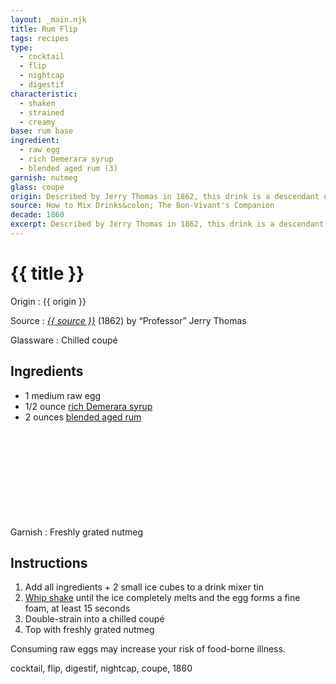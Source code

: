 ```yaml
---
layout: _main.njk
title: Rum Flip
tags: recipes
type:
  - cocktail
  - flip
  - nightcap
  - digestif
characteristic:
  - shaken
  - strained
  - creamy
base: rum base
ingredient:
  - raw egg
  - rich Demerara syrup
  - blended aged rum (3)
garnish: nutmeg
glass: coupe
origin: Described by Jerry Thomas in 1862, this drink is a descendant of the tavern flip, which called for rum and beer. At some point, egg entered the recipe; later, the beer disappeared.
source: How to Mix Drinks&colon; The Bon-Vivant's Companion
decade: 1860
excerpt: Described by Jerry Thomas in 1862, this drink is a descendant of the tavern flip, which originally called for rum and beer.
---
```

<!-- markdownlint-disable MD025 -->
# {{ title }}
<!-- markdownlint-enable MD025 -->

Origin
  : {{ origin }}

Source
  : <cite><a href="https://www.amazon.com/Bartenders-Guide-Drinks-Vivants-Companion/dp/1603111662" target="_blank" rel="external noopener"><span data-pagefind-filter="Source">{{ source }}</span></a></cite> (1862) by <q>Professor</q> Jerry Thomas

Glassware
  : Chilled coupé

## Ingredients

* 1 medium raw egg
* 1/2 ounce [rich Demerara syrup](/mixes/2-1-simple-syrup)
* 2 ounces [blended aged rum](/rums/05-rum-blended-aged/)<icon-l space="1em" class="bigger" label="(3)"><span class="with-icon"><svg class="icon"><use href="/assets/images/icons/circle-3.svg#circle-3"></use></svg></span></icon-l>

Garnish
  : Freshly grated nutmeg

## Instructions

1. Add all ingredients + 2 small ice cubes to a drink mixer tin
2. <a href="https://punchdrink.com/articles/who-said-whip-shake-ramos-gin-fizz-cocktail-technique/" target="_blank" rel="external noopener">Whip shake</a> until the ice completely melts and the egg forms a fine foam, at least 15 seconds
3. Double-strain into a chilled coupé
4. Top with freshly grated nutmeg

<tiki-callout type="warning">

  Consuming raw eggs may increase your risk of food-borne illness.

</tiki-callout>

<div
  class="sr-only"
  data-cat[0]="Drink"
  data-type[0]="Cocktail"
  data-type[1]="Flip"
  data-type[2]="Digestif"
  data-type[3]="Nightcap"
  data-char[0]="Shaken"
  data-char[1]="Strained"
  data-char[2]="Creamy"
  data-base[0]="Rum/Cane spirits"
  data-ingredient[0]="Egg, raw"
  data-ingredient[1]="Rich Demerara syrup"
  data-ingredient[2]="Blended aged rum [3]"
  data-pantry[0]="Egg, raw"
  data-syrup[0]="Rich Demerara syrup"
  data-liquor[0]="Blended aged rum [3]"
  data-origin[0]="Jerry Thomas"
  data-glass[0]="Coupé"
  data-garnish[0]="Nutmeg, grated"
  data-decade[0]="1860"
  data-pagefind-filter="
    Category[data-cat[0]],
    Type[data-type[0]],
    Type[data-type[1]],
    Type[data-type[2]],
    Type[data-type[3]],
    Characteristic[data-char[0]],
    Characteristic[data-char[1]],
    Characteristic[data-char[2]],
    Base[data-base[0]],
    Ingredient[data-ingredient[0]],
    Ingredient[data-ingredient[1]],
    Ingredient[data-ingredient[2]],
    Pantry[data-pantry[0]],
    Syrup[data-syrup[0]],
    Liquor[data-liquor[0]],
    Origin[data-origin[0]],
    Glassware[data-glass[0]],
    Garnish[data-garnish[0]],
    Decade[data-decade[0]]
  "
>
</div>

<div class="keywords" aria-hidden>cocktail, flip, digestif, nightcap, coupe, 1860</div>
